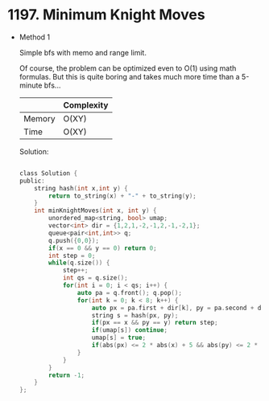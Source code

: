 # 1197. Minimum Knight Moves

- Method 1

  Simple bfs with memo and range limit.

  Of course, the problem can be optimized even to O(1) using math formulas. But this is quite boring and takes much more time than a 5-minute bfs...

  |        | Complexity |
  | ------ | ---------- |
  | Memory | O(XY)      |
  | Time   | O(XY)      |

  Solution:

  ```h

  class Solution {
  public:
      string hash(int x,int y) {
          return to_string(x) + "-" + to_string(y);
      }
      int minKnightMoves(int x, int y) {
          unordered_map<string, bool> umap;
          vector<int> dir = {1,2,1,-2,-1,2,-1,-2,1};
          queue<pair<int,int>> q;
          q.push({0,0});
          if(x == 0 && y == 0) return 0;
          int step = 0;
          while(q.size()) {
              step++;
              int qs = q.size();
              for(int i = 0; i < qs; i++) {
                  auto pa = q.front(); q.pop();
                  for(int k = 0; k < 8; k++) {
                      auto px = pa.first + dir[k], py = pa.second + dir[k+1];
                      string s = hash(px, py);
                      if(px == x && py == y) return step;
                      if(umap[s]) continue;
                      umap[s] = true;
                      if(abs(px) <= 2 * abs(x) + 5 && abs(py) <= 2 * abs(y) + 5 ) q.push({px,py});
                  }
              }
          }
          return -1;
      }
  };

  ```

<!-- - Method 2

    This is another method.

    | |   Complexity  |
    | ----------- | ----------- |
    |  Memory     | O(n) |
    |      Time       |  O(n) |


    Solution:

    ``` h



    ```

- Additional Knowledge:

    Here are some additional knowledge.



<br> -->

